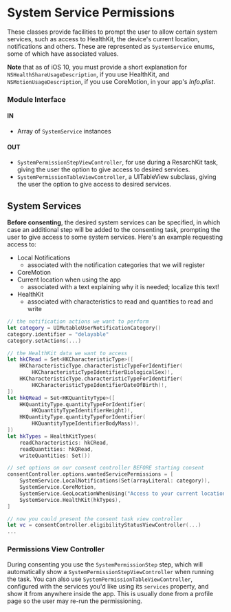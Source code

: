 System Service Permissions
==========================

These classes provide facilities to prompt the user to allow certain system services, such as access to HealthKit, the device's current location, notifications and others.
These are represented as `SystemService` enums, some of which have associated values.

**Note** that as of iOS 10, you must provide a short explanation for `NSHealthShareUsageDescription`, if you use HealthKit, and `NSMotionUsageDescription`, if you use CoreMotion, in your app's _Info.plist_.


### Module Interface

#### IN
- Array of `SystemService` instances

#### OUT
- `SystemPermissionStepViewController`, for use during a ResarchKit task, giving the user the option to give access to desired services.
- `SystemPermissionTableViewController`, a UITableView subclass, giving the user the option to give access to desired services.


System Services
---------------

**Before consenting**, the desired system services can be specified, in which case an additional step will be added to the consenting task, prompting the user to give access to some system services. Here's an example requesting access to:

- Local Notifications
    + associated with the notification categories that we will register
- CoreMotion
- Current location when using the app
    + associated with a text explaining why it is needed; localize this text!
- HealthKit
    + associated with characteristics to read and quantities to read and write

```swift
// the notification actions we want to perform
let category = UIMutableUserNotificationCategory()
category.identifier = "delayable"
category.setActions(...)

// the HealthKit data we want to access
let hkCRead = Set<HKCharacteristicType>([
    HKCharacteristicType.characteristicTypeForIdentifier(
        HKCharacteristicTypeIdentifierBiologicalSex)!,
    HKCharacteristicType.characteristicTypeForIdentifier(
        HKCharacteristicTypeIdentifierDateOfBirth)!,
])
let hkQRead = Set<HKQuantityType>([
    HKQuantityType.quantityTypeForIdentifier(
        HKQuantityTypeIdentifierHeight)!,
    HKQuantityType.quantityTypeForIdentifier(
        HKQuantityTypeIdentifierBodyMass)!,
])
let hkTypes = HealthKitTypes(
    readCharacteristics: hkCRead,
    readQuantities: hkQRead,
    writeQuantities: Set())

// set options on our consent controller BEFORE starting consent
consentController.options.wantedServicePermissions = [
    SystemService.LocalNotifications(Set(arrayLiteral: category)),
    SystemService.CoreMotion,
    SystemService.GeoLocationWhenUsing("Access to your current location..."),
    SystemService.HealthKit(hkTypes),
]

// now you could present the consent task view controller
let vc = consentController.eligibilityStatusViewController(...)
...
```


### Permissions View Controller

During consenting you use the `SystemPermissionStep` step, which will automatically show a `SystemPermissionStepViewController` when running the task.
You can also use `SystemPermissionTableViewController`, configured with the services you'd like using its `services` property, and show it from anywhere inside the app.
This is usually done from a profile page so the user may re-run the permissioning.
